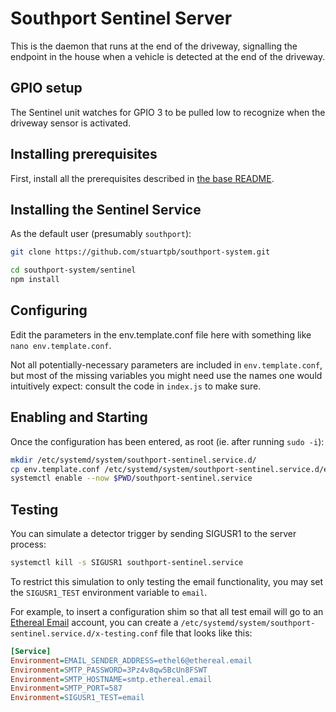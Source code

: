 # Southport Sentinel Server

This is the daemon that runs at the end of the driveway, signalling the endpoint in the house when a vehicle is detected at the end of the driveway.

## GPIO setup

The Sentinel unit watches for GPIO 3 to be pulled low to recognize when the driveway sensor is activated.

## Installing prerequisites

First, install all the prerequisites described in [the base README](../README.md).

## Installing the Sentinel Service

As the default user (presumably `southport`):

```sh
git clone https://github.com/stuartpb/southport-system.git

cd southport-system/sentinel
npm install
```

## Configuring

Edit the parameters in the env.template.conf file here with something like `nano env.template.conf`.

Not all potentially-necessary parameters are included in `env.template.conf`, but most of the missing variables you might need use the names one would intuitively expect: consult the code in `index.js` to make sure.

## Enabling and Starting

Once the configuration has been entered, as root (ie. after running `sudo -i`):

```sh
mkdir /etc/systemd/system/southport-sentinel.service.d/
cp env.template.conf /etc/systemd/system/southport-sentinel.service.d/env.conf
systemctl enable --now $PWD/southport-sentinel.service
```

## Testing

You can simulate a detector trigger by sending SIGUSR1 to the server process:

```sh
systemctl kill -s SIGUSR1 southport-sentinel.service
```

To restrict this simulation to only testing the email functionality, you may set the `SIGUSR1_TEST` environment variable to `email`.

For example, to insert a configuration shim so that all test email will go to an [Ethereal Email](https://ethereal.email/) account, you can create a `/etc/systemd/system/southport-sentinel.service.d/x-testing.conf` file that looks like this:

```ini
[Service]
Environment=EMAIL_SENDER_ADDRESS=ethel6@ethereal.email
Environment=SMTP_PASSWORD=3Pz4v8qw5BcUn8FSWT
Environment=SMTP_HOSTNAME=smtp.ethereal.email
Environment=SMTP_PORT=587
Environment=SIGUSR1_TEST=email
```
